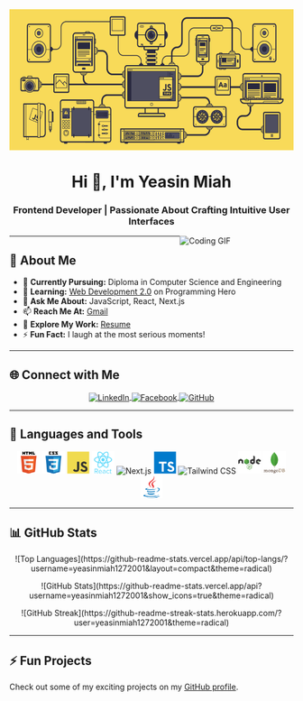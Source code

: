 <img align="center" width="100%" height="250px" alt="Coding GIF" src="/twahanurGithubBG.gif">  

<h1 align="center">Hi 👋, I'm Yeasin Miah</h1> 
<h3 align="center">Frontend Developer | Passionate About Crafting Intuitive User Interfaces</h3>  

<img align="right" alt="Coding GIF" width="40%" src="/twahanurGithub.gif">

---

## 💫 About Me
- 🔭 **Currently Pursuing:** Diploma in Computer Science and Engineering  
- 🌱 **Learning:** [Web Development 2.0](https://web.programming-hero.com/) on Programming Hero  
- 💬 **Ask Me About:** JavaScript, React, Next.js  
- 📫 **Reach Me At:** [Gmail](mailto:yeasinmiah1272001@gmail.com)  
- 📄 **Explore My Work:** [Resume](https://yeasinportfolio.vercel.app)  
- ⚡ **Fun Fact:** I laugh at the most serious moments!  

---

## 🌐 Connect with Me 
<p align="center">
  <a href="https://www.linkedin.com/in/yeasin-miah-198b5829a/" target="_blank">
    <img align="center" src="https://raw.githubusercontent.com/rahuldkjain/github-profile-readme-generator/master/src/images/icons/Social/linked-in-alt.svg" alt="LinkedIn" height="30" width="40" />
  </a>
  <a href="https://www.facebook.com/ysm.yasin.5" target="_blank">
    <img align="center" src="https://raw.githubusercontent.com/rahuldkjain/github-profile-readme-generator/master/src/images/icons/Social/facebook.svg" alt="Facebook" height="30" width="40" />
  </a>
  <a href="https://github.com/yeasinmiah1272001" target="_blank">
    <img align="center" src="https://raw.githubusercontent.com/rahuldkjain/github-profile-readme-generator/master/src/images/icons/Social/github.svg" alt="GitHub" height="30" width="40" />
  </a>
</p>

---

## 🚀 Languages and Tools 
<p align="center">  
  <img src="https://raw.githubusercontent.com/devicons/devicon/master/icons/html5/html5-original-wordmark.svg" alt="HTML5" width="40" height="40" />
  <img src="https://raw.githubusercontent.com/devicons/devicon/master/icons/css3/css3-original-wordmark.svg" alt="CSS3" width="40" height="40" />
  <img src="https://raw.githubusercontent.com/devicons/devicon/master/icons/javascript/javascript-original.svg" alt="JavaScript" width="40" height="40" />
  <img src="https://raw.githubusercontent.com/devicons/devicon/master/icons/react/react-original-wordmark.svg" alt="React" width="40" height="40" />
  <img src="https://cdn.worldvectorlogo.com/logos/nextjs-2.svg" alt="Next.js" width="40" height="40" />
  <img src="https://raw.githubusercontent.com/devicons/devicon/master/icons/typescript/typescript-original.svg" alt="TypeScript" width="40" height="40" />
  <img src="https://www.vectorlogo.zone/logos/tailwindcss/tailwindcss-icon.svg" alt="Tailwind CSS" width="40" height="40" />
  <img src="https://raw.githubusercontent.com/devicons/devicon/master/icons/nodejs/nodejs-original-wordmark.svg" alt="Node.js" width="40" height="40" />
  <img src="https://raw.githubusercontent.com/devicons/devicon/master/icons/mongodb/mongodb-original-wordmark.svg" alt="MongoDB" width="40" height="40" />
  <img src="https://raw.githubusercontent.com/devicons/devicon/master/icons/java/java-original.svg" alt="Java" width="40" height="40" />
</p>

---

## 📊 GitHub Stats
<p align="center">
  ![Top Languages](https://github-readme-stats.vercel.app/api/top-langs/?username=yeasinmiah1272001&layout=compact&theme=radical)
</p>
<p align="center">
  ![GitHub Stats](https://github-readme-stats.vercel.app/api?username=yeasinmiah1272001&show_icons=true&theme=radical)
</p>
<p align="center">
  ![GitHub Streak](https://github-readme-streak-stats.herokuapp.com/?user=yeasinmiah1272001&theme=radical)
</p>

---

## ⚡ Fun Projects
Check out some of my exciting projects on my [GitHub profile](https://github.com/yeasinmiah1272001).
